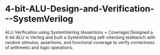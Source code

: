 # 4-bit-ALU-Design-and-Verification---SystemVerilog
ALU Verification using SystemVerilog (Assertions + Coverage) Designed a 4-bit ALU in Verilog and built a SystemVerilog self-checking testbench with random stimulus, assertions, and functional coverage to verify correctness of arithmetic and logic operations.
